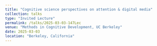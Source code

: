 ```yaml
---
title: "Cognitive science perspectives on attention & digital media"
collection: talks
type: "Invited Lecture"
permalink: /talks/2025-03-03-147Lec
venue: "Methods in Cognitive Development, UC Berkeley"
date: 2025-03-03
location: "Berkeley, California"
---
```

